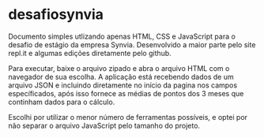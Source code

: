 # desafiosynvia
Documento simples utlizando apenas HTML, CSS e JavaScript para o desafio de estágio da empresa Synvia.
Desenvolvido a maior parte pelo site repl.it e algumas edições diretamente pelo github.

Para executar, baixe o arquivo zipado e abra o arquivo HTML com o navegador de sua escolha.
A aplicação está recebendo dados de um arquivo JSON e incluindo diretamente no início da pagina nos campos específicados, após isso fornece as médias de pontos dos 3 meses que continham dados para o cálculo.

Escolhi por utilizar o menor número de ferramentas possíveis, e optei por não separar o arquivo JavaScript pelo tamanho do projeto.
